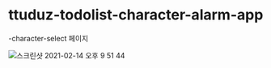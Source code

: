 # ttuduz-todolist-character-alarm-app



-character-select 페이지 <br>

![스크린샷 2021-02-14 오후 9 51 44](https://user-images.githubusercontent.com/67693142/107877300-d80eb580-6f0e-11eb-82f7-80d15c42de80.png)
